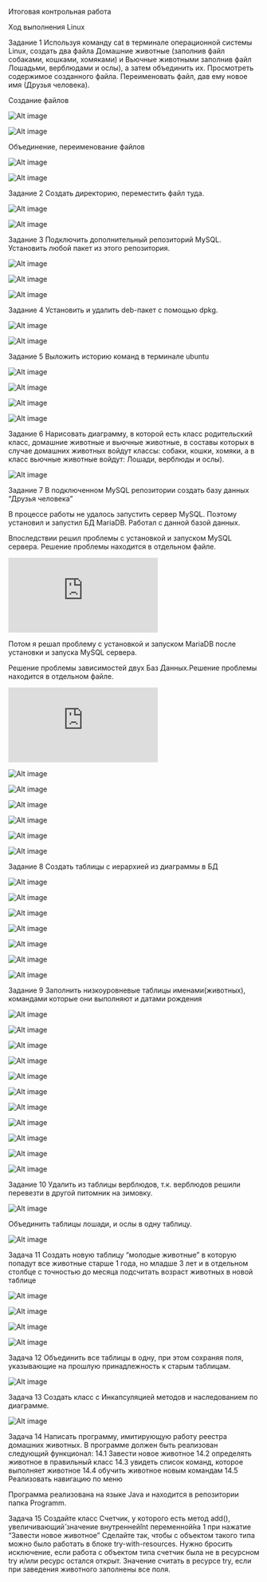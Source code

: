 Итоговая контрольная работа

Ход выполнения
Linux

Задание 1
Используя команду cat в терминале операционной системы Linux, создать два файла Домашние животные (заполнив файл собаками, кошками, хомяками) и Вьючные животными заполнив файл Лошадьми, верблюдами и ослы),
а затем объединить их. Просмотреть содержимое созданного файла. Переименовать файл, дав ему новое имя (Друзья человека).


Создание файлов

![Alt image](https://github.com/sdrobyshevsky/itogovaya-rabota/blob/main/Снимок%20экрана%20(76).png) 

![Alt image](https://github.com/sdrobyshevsky/itogovaya-rabota/blob/main/%D0%A1%D0%BD%D0%B8%D0%BC%D0%BE%D0%BA%20%D1%8D%D0%BA%D1%80%D0%B0%D0%BD%D0%B0%20(80).png)


Объединение, переименование файлов

![Alt image](https://github.com/sdrobyshevsky/itogovaya-rabota/blob/main/%D0%A1%D0%BD%D0%B8%D0%BC%D0%BE%D0%BA%20%D1%8D%D0%BA%D1%80%D0%B0%D0%BD%D0%B0%20(81).png)

![Alt image](https://github.com/sdrobyshevsky/itogovaya-rabota/blob/main/%D0%A1%D0%BD%D0%B8%D0%BC%D0%BE%D0%BA%20%D1%8D%D0%BA%D1%80%D0%B0%D0%BD%D0%B0%20(83).png)

Задание 2
Создать директорию, переместить файл туда.

![Alt image](https://github.com/sdrobyshevsky/itogovaya-rabota/blob/main/%D0%A1%D0%BD%D0%B8%D0%BC%D0%BE%D0%BA%20%D1%8D%D0%BA%D1%80%D0%B0%D0%BD%D0%B0%20(86).png)

![Alt image](https://github.com/sdrobyshevsky/itogovaya-rabota/blob/main/%D0%A1%D0%BD%D0%B8%D0%BC%D0%BE%D0%BA%20%D1%8D%D0%BA%D1%80%D0%B0%D0%BD%D0%B0%20(87).png)


Задание 3
Подключить дополнительный репозиторий MySQL. Установить любой пакет из этого репозитория. 

![Alt image](https://github.com/sdrobyshevsky/itogovaya-rabota/blob/main/%D0%A1%D0%BD%D0%B8%D0%BC%D0%BE%D0%BA%20%D1%8D%D0%BA%D1%80%D0%B0%D0%BD%D0%B0%20(156).png)

![Alt image](https://github.com/sdrobyshevsky/itogovaya-rabota/blob/main/%D0%A1%D0%BD%D0%B8%D0%BC%D0%BE%D0%BA%20%D1%8D%D0%BA%D1%80%D0%B0%D0%BD%D0%B0%20(157).png)

![Alt image](https://github.com/sdrobyshevsky/itogovaya-rabota/blob/main/%D0%A1%D0%BD%D0%B8%D0%BC%D0%BE%D0%BA%20%D1%8D%D0%BA%D1%80%D0%B0%D0%BD%D0%B0%20(158).png)

Задание 4
Установить и удалить deb-пакет с помощью dpkg.

![Alt image](https://github.com/sdrobyshevsky/itogovaya-rabota/blob/main/%D0%A1%D0%BD%D0%B8%D0%BC%D0%BE%D0%BA%20%D1%8D%D0%BA%D1%80%D0%B0%D0%BD%D0%B0%20(159).png)

![Alt image](https://github.com/sdrobyshevsky/itogovaya-rabota/blob/main/%D0%A1%D0%BD%D0%B8%D0%BC%D0%BE%D0%BA%20%D1%8D%D0%BA%D1%80%D0%B0%D0%BD%D0%B0%20(160).png)

Задание 5
Выложить историю команд в терминале ubuntu

![Alt image](https://github.com/sdrobyshevsky/itogovaya-rabota/blob/main/%D0%A1%D0%BD%D0%B8%D0%BC%D0%BE%D0%BA%20%D1%8D%D0%BA%D1%80%D0%B0%D0%BD%D0%B0%20(91).png) 

![Alt image](https://github.com/sdrobyshevsky/itogovaya-rabota/blob/main/%D0%A1%D0%BD%D0%B8%D0%BC%D0%BE%D0%BA%20%D1%8D%D0%BA%D1%80%D0%B0%D0%BD%D0%B0%20(161).png)

![Alt image](https://github.com/sdrobyshevsky/itogovaya-rabota/blob/main/%D0%A1%D0%BD%D0%B8%D0%BC%D0%BE%D0%BA%20%D1%8D%D0%BA%D1%80%D0%B0%D0%BD%D0%B0%20(163).png)

![Alt image](https://github.com/sdrobyshevsky/itogovaya-rabota/blob/main/%D0%A1%D0%BD%D0%B8%D0%BC%D0%BE%D0%BA%20%D1%8D%D0%BA%D1%80%D0%B0%D0%BD%D0%B0%20(162).png)

Задание 6
Нарисовать диаграмму, в которой есть класс родительский класс, домашние животные и вьючные животные, в составы которых в случае домашних животных войдут классы: собаки, кошки, хомяки, 
а в класс вьючные животные войдут: Лошади, верблюды и ослы).

![Alt image](https://github.com/sdrobyshevsky/itogovaya-rabota/blob/main/%D0%94%D0%B8%D0%B0%D0%B3%D1%80%D0%B0%D0%BC%D0%BC%D0%B0%20%D0%96%D0%B8%D0%B2%D0%BE%D1%82%D0%BD%D1%8B%D0%B5.jpg)


Задание 7
В подключенном MySQL репозитории создать базу данных “Друзья человека”

В процессе работы не удалось запустить сервер MySQL. Поэтому установил и запустил БД MariaDB. Работал с данной базой данных.

Впоследствии решил проблемы с установкой и запуском MySQL сервера. Решение проблемы находится в отдельном файле.

![Alt image](https://github.com/sdrobyshevsky/itogovaya-rabota/blob/main/%D0%A0%D0%B5%D1%88%D0%B5%D0%BD%D0%B8%D0%B5%20%D0%BF%D1%80%D0%BE%D0%B1%D0%BB%D0%B5%D0%BC%D1%8B%20%D1%81%20%D1%83%D1%81%D1%82%D0%B0%D0%BD%D0%BE%D0%B2%D0%BA%D0%BE%D0%B9%20MySQL%20%D1%81%D0%B5%D1%80%D0%B2%D0%B5%D1%80%D0%B0.txt)

Потом я решал проблему с установкой и запуском MariaDB после установки и запуска MySQL сервера. 

Решение проблемы зависимостей двух Баз Данных.Решение проблемы находится в отдельном файле.

![Alt image](https://github.com/sdrobyshevsky/itogovaya-rabota/blob/main/%D0%A0%D0%B5%D1%88%D0%B5%D0%BD%D0%B8%D0%B5%20%D0%BF%D1%80%D0%BE%D0%B1%D0%BB%D0%B5%D0%BC%20%D1%81%20%D1%83%D1%81%D1%82%D0%B0%D0%BD%D0%BE%D0%B2%D0%BA%D0%BE%D0%B9%20%D0%B8%20%D0%B7%D0%B0%D0%BF%D1%83%D1%81%D0%BA%D0%BE%D0%BC%20MariaDB%20%D0%BF%D0%BE%D1%81%D0%BB%D0%B5%20%D1%83%D1%81%D1%82%D0%B0%D0%BD%D0%BE%D0%B2%D0%BA%D0%B8%20%D0%B8%20%D0%B7%D0%B0%D0%BF%D1%83%D1%81%D0%BA%D0%B0%20MySQL%20%D1%81%D0%B5%D1%80%D0%B2%D0%B5%D1%80%D0%B0.txt)

![Alt image](https://github.com/sdrobyshevsky/itogovaya-rabota/blob/main/%D0%A1%D0%BD%D0%B8%D0%BC%D0%BE%D0%BA%20%D1%8D%D0%BA%D1%80%D0%B0%D0%BD%D0%B0%20(92).png)

![Alt image](https://github.com/sdrobyshevsky/itogovaya-rabota/blob/main/%D0%A1%D0%BD%D0%B8%D0%BC%D0%BE%D0%BA%20%D1%8D%D0%BA%D1%80%D0%B0%D0%BD%D0%B0%20(93).png)

![Alt image](https://github.com/sdrobyshevsky/itogovaya-rabota/blob/main/%D0%A1%D0%BD%D0%B8%D0%BC%D0%BE%D0%BA%20%D1%8D%D0%BA%D1%80%D0%B0%D0%BD%D0%B0%20(94).png)

![Alt image](https://github.com/sdrobyshevsky/itogovaya-rabota/blob/main/%D0%A1%D0%BD%D0%B8%D0%BC%D0%BE%D0%BA%20%D1%8D%D0%BA%D1%80%D0%B0%D0%BD%D0%B0%20(95).png)

![Alt image](https://github.com/sdrobyshevsky/itogovaya-rabota/blob/main/%D0%A1%D0%BD%D0%B8%D0%BC%D0%BE%D0%BA%20%D1%8D%D0%BA%D1%80%D0%B0%D0%BD%D0%B0%20(97).png)

![Alt image](https://github.com/sdrobyshevsky/itogovaya-rabota/blob/main/%D0%A1%D0%BD%D0%B8%D0%BC%D0%BE%D0%BA%20%D1%8D%D0%BA%D1%80%D0%B0%D0%BD%D0%B0%20(98).png)



Задание 8
Создать таблицы с иерархией из диаграммы в БД

![Alt image](https://github.com/sdrobyshevsky/itogovaya-rabota/blob/main/%D0%A1%D0%BD%D0%B8%D0%BC%D0%BE%D0%BA%20%D1%8D%D0%BA%D1%80%D0%B0%D0%BD%D0%B0%20(100).png)

![Alt image](https://github.com/sdrobyshevsky/itogovaya-rabota/blob/main/%D0%A1%D0%BD%D0%B8%D0%BC%D0%BE%D0%BA%20%D1%8D%D0%BA%D1%80%D0%B0%D0%BD%D0%B0%20(101).png)

![Alt image](https://github.com/sdrobyshevsky/itogovaya-rabota/blob/main/%D0%A1%D0%BD%D0%B8%D0%BC%D0%BE%D0%BA%20%D1%8D%D0%BA%D1%80%D0%B0%D0%BD%D0%B0%20(102).png)

![Alt image](https://github.com/sdrobyshevsky/itogovaya-rabota/blob/main/%D0%A1%D0%BD%D0%B8%D0%BC%D0%BE%D0%BA%20%D1%8D%D0%BA%D1%80%D0%B0%D0%BD%D0%B0%20(103).png)

![Alt image](https://github.com/sdrobyshevsky/itogovaya-rabota/blob/main/%D0%A1%D0%BD%D0%B8%D0%BC%D0%BE%D0%BA%20%D1%8D%D0%BA%D1%80%D0%B0%D0%BD%D0%B0%20(104).png)

![Alt image](https://github.com/sdrobyshevsky/itogovaya-rabota/blob/main/%D0%A1%D0%BD%D0%B8%D0%BC%D0%BE%D0%BA%20%D1%8D%D0%BA%D1%80%D0%B0%D0%BD%D0%B0%20(105).png)

![Alt image](https://github.com/sdrobyshevsky/itogovaya-rabota/blob/main/%D0%A1%D0%BD%D0%B8%D0%BC%D0%BE%D0%BA%20%D1%8D%D0%BA%D1%80%D0%B0%D0%BD%D0%B0%20(106).png)


Задание 9
Заполнить низкоуровневые таблицы именами(животных), командами которые они выполняют и датами рождения

![Alt image](https://github.com/sdrobyshevsky/itogovaya-rabota/blob/main/%D0%A1%D0%BD%D0%B8%D0%BC%D0%BE%D0%BA%20%D1%8D%D0%BA%D1%80%D0%B0%D0%BD%D0%B0%20(109).png)

![Alt image](https://github.com/sdrobyshevsky/itogovaya-rabota/blob/main/%D0%A1%D0%BD%D0%B8%D0%BC%D0%BE%D0%BA%20%D1%8D%D0%BA%D1%80%D0%B0%D0%BD%D0%B0%20(110).png)

![Alt image](https://github.com/sdrobyshevsky/itogovaya-rabota/blob/main/%D0%A1%D0%BD%D0%B8%D0%BC%D0%BE%D0%BA%20%D1%8D%D0%BA%D1%80%D0%B0%D0%BD%D0%B0%20(112).png)

![Alt image](https://github.com/sdrobyshevsky/itogovaya-rabota/blob/main/%D0%A1%D0%BD%D0%B8%D0%BC%D0%BE%D0%BA%20%D1%8D%D0%BA%D1%80%D0%B0%D0%BD%D0%B0%20(113).png)

![Alt image](https://github.com/sdrobyshevsky/itogovaya-rabota/blob/main/%D0%A1%D0%BD%D0%B8%D0%BC%D0%BE%D0%BA%20%D1%8D%D0%BA%D1%80%D0%B0%D0%BD%D0%B0%20(114).png)

![Alt image](https://github.com/sdrobyshevsky/itogovaya-rabota/blob/main/%D0%A1%D0%BD%D0%B8%D0%BC%D0%BE%D0%BA%20%D1%8D%D0%BA%D1%80%D0%B0%D0%BD%D0%B0%20(117).png)

![Alt image](https://github.com/sdrobyshevsky/itogovaya-rabota/blob/main/%D0%A1%D0%BD%D0%B8%D0%BC%D0%BE%D0%BA%20%D1%8D%D0%BA%D1%80%D0%B0%D0%BD%D0%B0%20(118).png)

![Alt image](https://github.com/sdrobyshevsky/itogovaya-rabota/blob/main/%D0%A1%D0%BD%D0%B8%D0%BC%D0%BE%D0%BA%20%D1%8D%D0%BA%D1%80%D0%B0%D0%BD%D0%B0%20(119).png)

![Alt image](https://github.com/sdrobyshevsky/itogovaya-rabota/blob/main/%D0%A1%D0%BD%D0%B8%D0%BC%D0%BE%D0%BA%20%D1%8D%D0%BA%D1%80%D0%B0%D0%BD%D0%B0%20(120).png)

![Alt image](https://github.com/sdrobyshevsky/itogovaya-rabota/blob/main/%D0%A1%D0%BD%D0%B8%D0%BC%D0%BE%D0%BA%20%D1%8D%D0%BA%D1%80%D0%B0%D0%BD%D0%B0%20(121).png)

![Alt image](https://github.com/sdrobyshevsky/itogovaya-rabota/blob/main/%D0%A1%D0%BD%D0%B8%D0%BC%D0%BE%D0%BA%20%D1%8D%D0%BA%D1%80%D0%B0%D0%BD%D0%B0%20(123).png)


Задание 10
Удалить из таблицы верблюдов, т.к. верблюдов решили перевезти в другой питомник на зимовку.

![Alt image](https://github.com/sdrobyshevsky/itogovaya-rabota/blob/main/%D0%A1%D0%BD%D0%B8%D0%BC%D0%BE%D0%BA%20%D1%8D%D0%BA%D1%80%D0%B0%D0%BD%D0%B0%20(132).png)


Объединить таблицы лошади, и ослы в одну таблицу.

![Alt image](https://github.com/sdrobyshevsky/itogovaya-rabota/blob/main/%D0%A1%D0%BD%D0%B8%D0%BC%D0%BE%D0%BA%20%D1%8D%D0%BA%D1%80%D0%B0%D0%BD%D0%B0%20(133).png)


Задача 11
Создать новую таблицу “молодые животные” в которую попадут все животные старше 1 года, но младше 3 лет и в отдельном столбце с точностью до месяца подсчитать возраст животных в новой таблице

![Alt image](https://github.com/sdrobyshevsky/itogovaya-rabota/blob/main/%D0%A1%D0%BD%D0%B8%D0%BC%D0%BE%D0%BA%20%D1%8D%D0%BA%D1%80%D0%B0%D0%BD%D0%B0%20(134).png)

![Alt image](https://github.com/sdrobyshevsky/itogovaya-rabota/blob/main/%D0%A1%D0%BD%D0%B8%D0%BC%D0%BE%D0%BA%20%D1%8D%D0%BA%D1%80%D0%B0%D0%BD%D0%B0%20(135).png)

![Alt image](https://github.com/sdrobyshevsky/itogovaya-rabota/blob/main/%D0%A1%D0%BD%D0%B8%D0%BC%D0%BE%D0%BA%20%D1%8D%D0%BA%D1%80%D0%B0%D0%BD%D0%B0%20(137).png)

![Alt image](https://github.com/sdrobyshevsky/itogovaya-rabota/blob/main/%D0%A1%D0%BD%D0%B8%D0%BC%D0%BE%D0%BA%20%D1%8D%D0%BA%D1%80%D0%B0%D0%BD%D0%B0%20(138).png)


Задача 12
Объединить все таблицы в одну, при этом сохраняя поля, указывающие на прошлую принадлежность к старым таблицам.

![Alt image](https://github.com/sdrobyshevsky/itogovaya-rabota/blob/main/%D0%A1%D0%BD%D0%B8%D0%BC%D0%BE%D0%BA%20%D1%8D%D0%BA%D1%80%D0%B0%D0%BD%D0%B0%20(142).png)

Задача 13 
Создать класс с Инкапсуляцией методов и наследованием по диаграмме.


![Alt image](https://github.com/sdrobyshevsky/itogovaya-rabota/blob/main/%D0%9A%D0%BB%D0%B0%D1%81%D1%81%20%D1%81%20%D0%B8%D0%BD%D0%BA%D0%B0%D0%BF%D1%81%D1%83%D0%BB%D1%8F%D1%86%D0%B8%D0%B5%D0%B9%20%D0%BC%D0%B5%D1%82%D0%BE%D0%B4%D0%BE%D0%B2.png)


Задача 14 
Написать программу, имитирующую работу реестра домашних животных.
В программе должен быть реализован следующий функционал:
14.1 Завести новое животное
14.2 определять животное в правильный класс
14.3 увидеть список команд, которое выполняет животное
14.4 обучить животное новым командам
14.5 Реализовать навигацию по меню


Программа реализована на языке Java и находится в репозитории папка Programm.


Задача 15
Создайте класс Счетчик, у которого есть метод add(), увеличивающий̆
значение внутренней̆int переменной̆на 1 при нажатие “Завести новое
животное” Сделайте так, чтобы с объектом такого типа можно было работать в
блоке try-with-resources. Нужно бросить исключение, если работа с объектом
типа счетчик была не в ресурсном try и/или ресурс остался открыт. Значение
считать в ресурсе try, если при заведения животного заполнены все поля.

